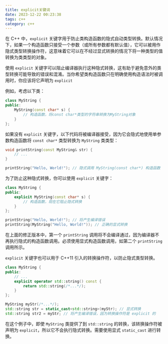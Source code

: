 ```yaml
---
title: explicit关键词
date: 2023-12-22 00:23:38
tags: c++
category: c++
---
```


在 C++ 中，`explicit` 关键字用于防止类构造函数的隐式自动类型转换。默认情况下，如果一个构造函数只接受一个参数（或所有参数都有默认值），它可以被用作隐式类型转换操作符，这意味着它可以在不经过显式转换的情况下将一种类型的值转换为类类型的对象。

使用 `explicit` 关键字可以阻止编译器执行这种隐式转换，这有助于避免意外的类型转换可能导致的错误和混淆。当你希望类构造函数只在明确使用构造语法时被调用时，你应该将它声明为 `explicit`

例如，考虑以下类：

```c++
class MyString {
public:
    MyString(const char* s) {
        // 构造函数，将const char*类型的字符串转换为MyString对象
    }
};
```

<!--more-->

如果没有 `explicit` 关键字，以下代码将被编译器接受，因为它会隐式地使用单参数构造函数将 `const char*` 类型转换为 `MyString` 类类型：

```c++
void printString(const MyString& str) {
    // ...
}

printString("Hello, World!"); // 隐式调用 MyString(const char*) 构造函数
```

为了防止这种隐式转换，你可以使用 `explicit` 关键字：

```c++
class MyString {
public:
    explicit MyString(const char* s) {
        // 构造函数，现在它阻止隐式转换
    }
};

printString("Hello, World!"); // 将产生编译错误
printString(MyString("Hello, World!")); // 正确的显式转换
```

在上面的修正版本中，第一个 `printString` 调用将不会编译通过，因为编译器不再执行隐式的构造函数调用。必须使用显式构造函数调用，如第二个 `printString` 调用所示。

`explicit` 关键字也可以用于 C++11 引入的转换操作符，以防止隐式类型转换。

```c++
class MyString {
public:
    // ...
    explicit operator std::string() const {
        return std::string(/*...*/);
    }
};

MyString myStr(/*...*/);
std::string str = static_cast<std::string>(myStr); // 显式转换
std::string str2 = myStr; // 将产生编译错误，因为转换操作符是 explicit 的
```

在这个例子中，即使 `MyString` 类提供了到 `std::string` 的转换，该转换操作符被声明为 `explicit`，所以它不会执行隐式转换。需要使用显式 `static_cast` 进行转换。
